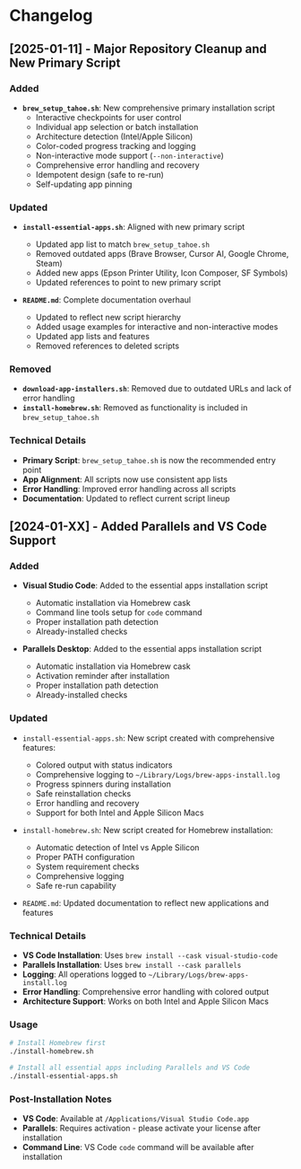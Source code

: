 # Changelog

## [2025-01-11] - Major Repository Cleanup and New Primary Script

### Added
- **`brew_setup_tahoe.sh`**: New comprehensive primary installation script
  - Interactive checkpoints for user control
  - Individual app selection or batch installation
  - Architecture detection (Intel/Apple Silicon)
  - Color-coded progress tracking and logging
  - Non-interactive mode support (`--non-interactive`)
  - Comprehensive error handling and recovery
  - Idempotent design (safe to re-run)
  - Self-updating app pinning

### Updated
- **`install-essential-apps.sh`**: Aligned with new primary script
  - Updated app list to match `brew_setup_tahoe.sh`
  - Removed outdated apps (Brave Browser, Cursor AI, Google Chrome, Steam)
  - Added new apps (Epson Printer Utility, Icon Composer, SF Symbols)
  - Updated references to point to new primary script

- **`README.md`**: Complete documentation overhaul
  - Updated to reflect new script hierarchy
  - Added usage examples for interactive and non-interactive modes
  - Updated app lists and features
  - Removed references to deleted scripts

### Removed
- **`download-app-installers.sh`**: Removed due to outdated URLs and lack of error handling
- **`install-homebrew.sh`**: Removed as functionality is included in `brew_setup_tahoe.sh`

### Technical Details
- **Primary Script**: `brew_setup_tahoe.sh` is now the recommended entry point
- **App Alignment**: All scripts now use consistent app lists
- **Error Handling**: Improved error handling across all scripts
- **Documentation**: Updated to reflect current script lineup

## [2024-01-XX] - Added Parallels and VS Code Support

### Added
- **Visual Studio Code**: Added to the essential apps installation script
  - Automatic installation via Homebrew cask
  - Command line tools setup for `code` command
  - Proper installation path detection
  - Already-installed checks

- **Parallels Desktop**: Added to the essential apps installation script
  - Automatic installation via Homebrew cask
  - Activation reminder after installation
  - Proper installation path detection
  - Already-installed checks

### Updated
- `install-essential-apps.sh`: New script created with comprehensive features:
  - Colored output with status indicators
  - Comprehensive logging to `~/Library/Logs/brew-apps-install.log`
  - Progress spinners during installation
  - Safe reinstallation checks
  - Error handling and recovery
  - Support for both Intel and Apple Silicon Macs

- `install-homebrew.sh`: New script created for Homebrew installation:
  - Automatic detection of Intel vs Apple Silicon
  - Proper PATH configuration
  - System requirement checks
  - Comprehensive logging
  - Safe re-run capability

- `README.md`: Updated documentation to reflect new applications and features

### Technical Details
- **VS Code Installation**: Uses `brew install --cask visual-studio-code`
- **Parallels Installation**: Uses `brew install --cask parallels`
- **Logging**: All operations logged to `~/Library/Logs/brew-apps-install.log`
- **Error Handling**: Comprehensive error handling with colored output
- **Architecture Support**: Works on both Intel and Apple Silicon Macs

### Usage
```bash
# Install Homebrew first
./install-homebrew.sh

# Install all essential apps including Parallels and VS Code
./install-essential-apps.sh
```

### Post-Installation Notes
- **VS Code**: Available at `/Applications/Visual Studio Code.app`
- **Parallels**: Requires activation - please activate your license after installation
- **Command Line**: VS Code `code` command will be available after installation
